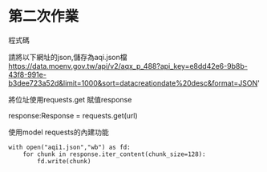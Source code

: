 # 第二次作業
程式碼

請將以下網址的json,儲存為aqi.json檔
https://data.moenv.gov.tw/api/v2/aqx_p_488?api_key=e8dd42e6-9b8b-43f8-991e-b3dee723a52d&limit=1000&sort=datacreationdate%20desc&format=JSON'

將位址使用requests.get 賦值response

response:Response = requests.get(url)

使用model requests的內建功能

```
with open("aqi1.json","wb") as fd:
    for chunk in response.iter_content(chunk_size=128):
        fd.write(chunk)
```